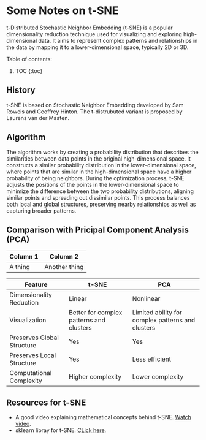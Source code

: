 # Some Notes on t-SNE

t-Distributed Stochastic Neighbor Embedding (t-SNE) is a popular dimensionality reduction technique used for visualizing and exploring high-dimensional data. It aims to represent complex patterns and relationships in the data by mapping it to a lower-dimensional space, typically 2D or 3D.

Table of contents:

1. TOC
{:toc}

## History
t-SNE is based on Stochastic Neighbor Embedding developed by Sam Roweis and Geoffrey Hinton. The t-distrubuted variant is proposed by Laurens van der Maaten.

## Algorithm
The algorithm works by creating a probability distribution that describes the similarities between data points in the original high-dimensional space. It constructs a similar probability distribution in the lower-dimensional space, where points that are similar in the high-dimensional space have a higher probability of being neighbors. 
During the optimization process, t-SNE adjusts the positions of the points in the lower-dimensional space to minimize the difference between the two probability distributions, aligning similar points and spreading out dissimilar points. This process balances both local and global structures, preserving nearby relationships as well as capturing broader patterns.

## Comparison with Pricipal Component Analysis (PCA)
| Column 1 | Column 2 |
|-|-|
| A thing | Another thing |

| Feature | t-SNE | PCA |
|-|-|-|
| Dimensionality Reduction | Linear | Nonlinear |
| Visualization | Better for complex patterns and clusters | Limited ability for complex patterns and clusters |
| Preserves Global Structure | Yes | Yes |
| Preserves Local Structure | Yes | Less efficient |
| Computational Complexity | Higher complexity | Lower complexity |

## Resources for t-SNE
- A good video explaining mathematical concepts behind t-SNE. [Watch video](https://www.youtube.com/watch?v=NEaUSP4YerM&t=634s).
- sklearn libray for t-SNE. [CLick here](https://scikit-learn.org/stable/modules/generated/sklearn.manifold.TSNE.html).
